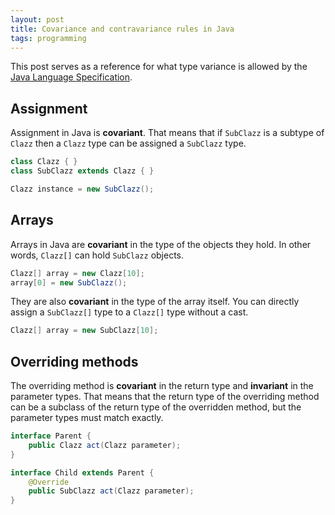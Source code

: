 ```yaml
---
layout: post
title: Covariance and contravariance rules in Java
tags: programming
---
```


This post serves as a reference for what type variance is allowed by the [Java Language Specification](http://docs.oracle.com/javase/specs/jls/se8/html/index.html).

Assignment
----------

Assignment in Java is **covariant**. That means that if `SubClazz` is a subtype of `Clazz` then a `Clazz` type can be assigned a `SubClazz` type.

~~~ java
class Clazz { }
class SubClazz extends Clazz { }
~~~

~~~ java
Clazz instance = new SubClazz();
~~~

Arrays
------

Arrays in Java are **covariant** in the type of the objects they hold. In other words, `Clazz[]` can hold `SubClazz` objects.

~~~ java
Clazz[] array = new Clazz[10];
array[0] = new SubClazz();
~~~

They are also **covariant** in the type of the array itself. You can directly assign a `SubClazz[]` type to a `Clazz[]` type without a cast.

~~~ java
Clazz[] array = new SubClazz[10];
~~~

Overriding methods
------------------

The overriding method is **covariant** in the return type and **invariant** in the parameter types. That means that the return type of the overriding method can be a subclass of the return type of the overridden method, but the parameter types must match exactly.

~~~ java
interface Parent {
    public Clazz act(Clazz parameter);
}

interface Child extends Parent {
    @Override
    public SubClazz act(Clazz parameter);
}
~~~

